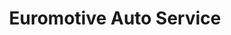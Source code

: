 ---
title: "Euromotive Auto Service"
url: /forest-hill/euromotive-auto-service/
shop: Autowerkstatt
---
